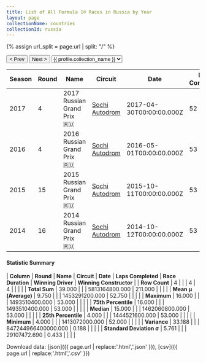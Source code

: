 ```yaml
---
title: List of All Formula 1® Races in Russia by Year
layout: page
collectionName: countries
collectionId: russia
---
```


{% assign url_split = page.url | split: "/" %}
<div id="collection-navigation">
<button onclick="selector.options[selector.selectedIndex-1].value && (window.location = selector.options[selector.selectedIndex-1].value);">&lt; Prev</button>
<button onclick="selector.options[selector.selectedIndex+1].value && (window.location = selector.options[selector.selectedIndex+1].value);">Next &gt;</button>
<select id="selector" onchange="this.options[this.selectedIndex].value && (window.location = this.options[this.selectedIndex].value);">
  {% for collectionId in site.data[page.collectionName].refs %}
    {% if collectionId == page.collectionId %}
      {% assign selected = "selected" %}
    {% else %}
      {% assign selected = "" %}
    {% endif %}
    {% assign profile = site.data[page.collectionName][collectionId].profile %}
    <option value="/f1/{{ page.collectionName }}/{{ collectionId }}/{{ url_split[4] }}" {{ selected }}>{{ profile.collection_name }}</option>
  {% endfor %}
</select>
</div>

| Season | Round | Name | Circuit | Date | Laps Completed | Race Duration | Winning Driver | Winning Constructor |
|--|--|--|--|--|--|--|--|--|
| 2017 | 4 | 2017 Russian Grand Prix 🇷🇺 | [Sochi Autodrom](/f1/circuits/sochi) | 2017-04-30T00:00:00.000Z | 52 | 1:28:08.743 | [Valtteri Bottas 🇫🇮](/f1/drivers/bottas) | Mercedes 🇩🇪 |
| 2016 | 4 | 2016 Russian Grand Prix 🇷🇺 | [Sochi Autodrom](/f1/circuits/sochi) | 2016-05-01T00:00:00.000Z | 53 | 1:32:41.997 | [Nico Rosberg 🇩🇪](/f1/drivers/rosberg) | Mercedes 🇩🇪 |
| 2015 | 15 | 2015 Russian Grand Prix 🇷🇺 | [Sochi Autodrom](/f1/circuits/sochi) | 2015-10-11T00:00:00.000Z | 53 | 1:37:11.024 | [Lewis Hamilton 🇬🇧](/f1/drivers/hamilton) | Mercedes 🇩🇪 |
| 2014 | 16 | 2014 Russian Grand Prix 🇷🇺 | [Sochi Autodrom](/f1/circuits/sochi) | 2014-10-12T00:00:00.000Z | 53 | 1:31:50.744 | [Lewis Hamilton 🇬🇧](/f1/drivers/hamilton) | Mercedes 🇩🇪 |

#### Statistic Summary

| **Column** | **Round** | **Name** | **Circuit** | **Date** | **Laps Completed** | **Race Duration** | **Winning Driver** | **Winning Constructor** |
| **Row Count** | 4 |  |  | 4 | 4 |  |  |  |
| **Total Sum** | 39.000 |  |  | 5813164800.000 | 211.000 |  |  |  |
| **Mean μ (Average)** | 9.750 |  |  | 1453291200.000 | 52.750 |  |  |  |
| **Maximum** | 16.000 |  |  | 1493510400.000 | 53.000 |  |  |  |
| **75th Percentile** | 16.000 |  |  | 1493510400.000 | 53.000 |  |  |  |
| **Median** | 15.000 |  |  | 1462060800.000 | 53.000 |  |  |  |
| **25th Percentile** | 4.000 |  |  | 1444521600.000 | 53.000 |  |  |  |
| **Minimum** | 4.000 |  |  | 1413072000.000 | 52.000 |  |  |  |
| **Variance** | 33.188 |  |  | 847244966400000.000 | 0.188 |  |  |  |
| **Standard Deviation σ** | 5.761 |  |  | 29107472.690 | 0.433 |  |  |  |

Download data: [json]({{ page.url | replace:'.html','.json' }}), [csv]({{ page.url | replace:'.html','.csv' }})
